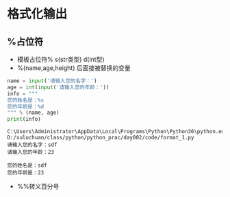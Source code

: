 # 格式化输出

## %占位符

- 模板占位符% s(str类型) d(int型)
- %(name,age,height) 后面接被替换的变量

```python
name = input('请输入您的名字：')
age = int(input('请输入您的年龄：'))
info = """
您的姓名是：%s
您的年龄是：%d
""" % (name, age)
print(info)
```

```
C:\Users\Administrator\AppData\Local\Programs\Python\Python36\python.exe D:/xuluchuan/class/python/python_prac/day002/code/format_1.py
请输入您的名字：sdf
请输入您的年龄：23

您的姓名是：sdf
您的年龄是：23
```

- %%转义百分号